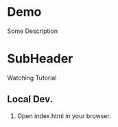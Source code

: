 #   Demo

Some Description

# SubHeader

Watching Tutorial

## Local Dev.

1. Open index.html in your browser.